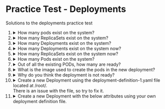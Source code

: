 # Practice Test - Deployments

Solutions to the deployments practice test
1. <details>
   <summary>How many pods exist on the system?</summary>

   ```bash
   kubectl get pods
   ```

   Count the number of pods (if any)

   </details>

1. <details>
   <summary>How many ReplicaSets exist on the system?</summary>

   ```bash
   kubectl get replicasets
   ```

   Count the number of ReplicaSets  (if any)

   </details>

1. <details>
   <summary>How many Deployments exist on the system?</summary>

   ```bash
   kubectl get deployments
   ```

   Count the number of Deployments  (if any)

   </details>

1. <details>
   <summary>How many Deployments exist on the system now?</summary>

   ```bash
   kubectl get deployments
   ```

   Count the number of Deployments  (if any)

   </details>

1. <details>
   <summary>How many ReplicaSets exist on the system now?</summary>

   ```bash
   kubectl get replicasets
   ```

   Count the number of ReplicaSets  (if any)

   </details>

1. <details>
   <summary>How many Pods exist on the system?</summary>

   ```bash
   kubectl get pods
   ```

   Count the number of pods  (if any)

   </details>

1. <details>
   <summary>Out of all the existing PODs, how many are ready?</summary>

   From the output of the previous command, check the `READY` column
   </details>

1. <details>
   <summary>What is the image used to create the pods in the new deployment?</summary>

   ```
   kubectl describe deployment
   ```

   Look under the containers section.

   Another way - run the following and check the `IMAGES` column

   ```
   kubectl get deployment -o wide
   ```
   </details>

1. <details>
   <summary>Why do you think the deployment is not ready?</summary>

   ```
   kubectl describe pods
   ```

   Look under the events section.
   </details>

1. <details>
   <summary>Create a new Deployment using the deployment-definition-1.yaml file located at /root/.</br>There is an issue with the file, so try to fix it.</summary>

   ```
   kubectl create -f deployment-definition-1.yaml
   ```

   Note the error

   Edit the file with `vi`...

   The value for **`kind`** is incorrect. It should be **`Deployment`** with a capital **`D`**. Update the deployment definition and create the deployment with the above command.

   </details>

1. <details>
   <summary>Create a new Deployment with the below attributes using your own deployment definition file.</summary>

   Create a deployment definition file in `vi`, e.g. `my-deployment.yaml` with the following

    ```yaml
    apiVersion: apps/v1
    kind: Deployment
    metadata:
      labels:
        app: httpd-frontend
      name: httpd-frontend
    spec:
      replicas: 3
      selector:
        matchLabels:
          app: httpd-frontend
      template:
        metadata:
          labels:
            app: httpd-frontend
        spec:
          containers:
          - image: httpd:2.4-alpine
            name: httpd
    ```

   ```
   kubectl create -f my-deployment.yaml
   ```

   Or we could create it imperatively...

   ```
   kubectl create deployment httpd-frontend --image=httpd:2.4-alpine --replicas=3
   ```
   </details>


